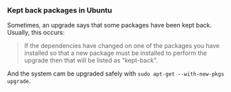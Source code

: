 ### Kept back packages in Ubuntu

Sometimes, an upgrade says that some packages have been kept back. Usually, this occurs:
> If the dependencies have changed on one of the packages you have installed so that a new package must be installed to perform the upgrade then that will be listed as "kept-back".

And the system cam be upgraded safely with `sudo apt-get --with-new-pkgs upgrade`.
